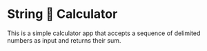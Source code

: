# String 🧶 Calculator

This is a simple calculator app that accepts a sequence of delimited numbers as input and returns their sum.
